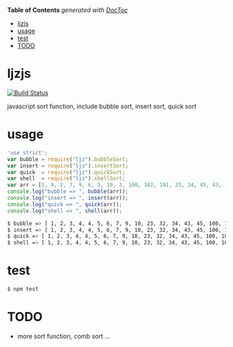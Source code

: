 <!-- START doctoc generated TOC please keep comment here to allow auto update -->
<!-- DON'T EDIT THIS SECTION, INSTEAD RE-RUN doctoc TO UPDATE -->
**Table of Contents**  *generated with [DocToc](https://github.com/thlorenz/doctoc)*

- [ljzjs](#ljzjs)
- [usage](#usage)
- [test](#test)
- [TODO](#todo)

<!-- END doctoc generated TOC please keep comment here to allow auto update -->

ljzjs
=====

[![Build Status](https://travis-ci.org/Tate-fan/ljzjs.svg?branch=master)](https://travis-ci.org/ljzjs/ljzjs)

javascript sort function, include bubble sort, insert sort, quick sort


usage
=====

```javascript
'use strict';
var bubble = require("ljz").bubbleSort;
var insert = require("ljz").insertSort;
var quick  = require("ljz").quickSort;
var shell  = require("ljz").shellSort;
var arr = [1, 4, 2, 7, 9, 6, 5, 10, 3, 100, 102, 101, 23, 34, 45, 43, 32, 4];
console.log("bubble => ", bubble(arr));
console.log("insert => ", insert(arr));
console.log("quick => ", quick(arr));
console.log("shell => ", shell(arr));
```

```bash
$ bubble => [ 1, 2, 3, 4, 4, 5, 6, 7, 9, 10, 23, 32, 34, 43, 45, 100, 101, 102 ]
$ insert => [ 1, 2, 3, 4, 4, 5, 6, 7, 9, 10, 23, 32, 34, 43, 45, 100, 101, 102 ]
$ quick => [ 1, 2, 3, 4, 4, 5, 6, 7, 9, 10, 23, 32, 34, 43, 45, 100, 101, 102 ]
$ shell => [ 1, 2, 3, 4, 4, 5, 6, 7, 9, 10, 23, 32, 34, 43, 45, 100, 101, 102 ]
```

test
====

```sh
$ npm test
```


TODO
====

- more sort function, comb sort ...

